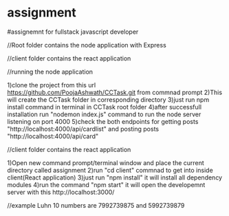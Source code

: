 # assignment
#assignemnt for fullstack javascript developer


//Root folder contains the node application with Express

//client folder contains the react application

//running the node application

1)clone the project from this url https://github.com/PoojaAshwath/CCTask.git from commnad prompt
2)This will create the CCTask folder in corresponding directory
3)just run npm install command in terminal in CCTask root folder
4)after successfull installation run "nodemon index.js" command to run the node server listening on port 4000
5)check the both endpoints for getting posts "http://localhost:4000/api/cardlist" and posting posts  "http://localhost:4000/api/card"




//client folder contains the react application

1)Open new command prompt/terminal window and place the current directory called assignment
2)run "cd client" commnad to get into inside client(React application)
3)just run "npm install" it will install all dependency modules
4)run the command "npm start" it will open the developemnt server with this http://localhost:3000/

//example Luhn 10 numbers are 7992739875 and 5992739879


